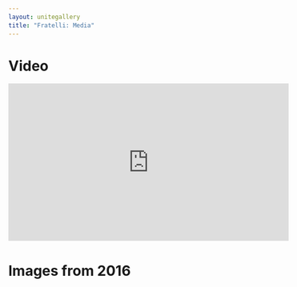 ```yaml
---
layout: unitegallery
title: "Fratelli: Media"
---
```


# Video

<iframe width="560"
	height="315"
	src="https://www.youtube.com/embed/9ot8nVVvMM4"
	frameborder="0" allowfullscreen>
</iframe>

# Images from 2016

<div id="gallery" style="display:none;">
  
  <img alt="Fratelli Holiday Concert Poster"
       src="thumbs2016/FratelliHolidayConcertPoster.jpg"
       data-image="images2016/FratelliHolidayConcertPoster.jpg"
       data-description="Fratelli Holiday Concert Poster">

  <img alt="Zack's Interview with KTMS's Jim Sirianni"
       src="thumbs2016/ZackKTMSInterviewJimSirianni.jpg"
       data-image="images2016/ZackKTMSInterviewJimSirianni.jpg"	
       data-description="Zack's Interview with KTMS's Jim Sirianni" >

</div>
<script type="text/javascript">
  
  jQuery(document).ready(function(){
  jQuery("#gallery").unitegallery();
  });
  
</script>    
